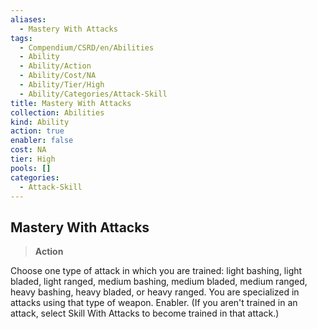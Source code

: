 ```yaml
---
aliases:
  - Mastery With Attacks
tags:
  - Compendium/CSRD/en/Abilities
  - Ability
  - Ability/Action
  - Ability/Cost/NA
  - Ability/Tier/High
  - Ability/Categories/Attack-Skill
title: Mastery With Attacks
collection: Abilities
kind: Ability
action: true
enabler: false
cost: NA
tier: High
pools: []
categories:
  - Attack-Skill
---
```

## Mastery With Attacks  
>**Action**
  
Choose one type of attack in which you are trained: light bashing, light bladed, light ranged, medium bashing, medium bladed, medium ranged, heavy bashing, heavy bladed, or heavy ranged. You are specialized in attacks using that type of weapon. Enabler. (If you aren't trained in an attack, select Skill With Attacks to become trained in that attack.)